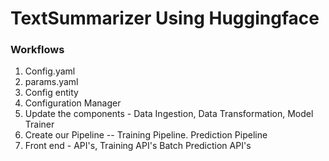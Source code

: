 # TextSummarizer Using Huggingface

### Workflows  

1. Config.yaml
2. params.yaml 
3. Config entity
4. Configuration Manager
5. Update the components - Data Ingestion, Data Transformation, Model Trainer
6. Create our Pipeline --  Training Pipeline. Prediction Pipeline
7. Front end - API's, Training API's  Batch Prediction API's